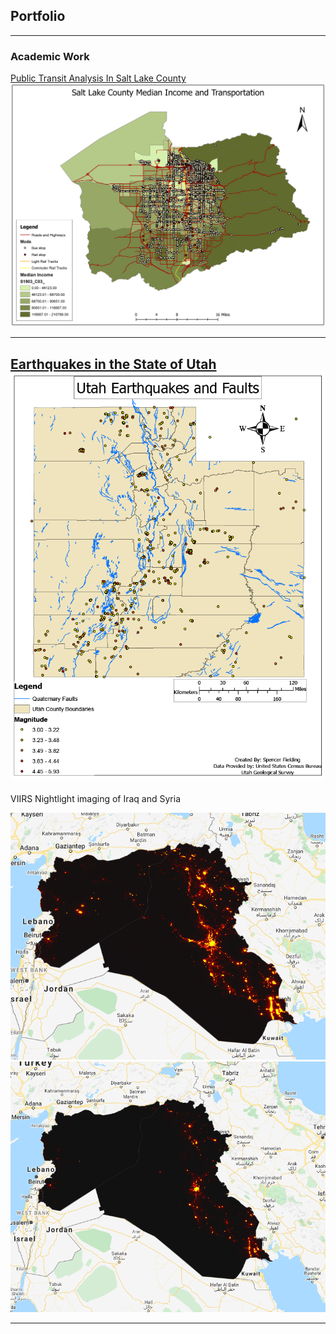 ## Portfolio

---

### Academic Work

[Public Transit Analysis In Salt Lake County](/pdf/SFielding_GIS5253-999_Final_Project.pdf)
<img src="images/County_Map_and_All_Stops.png?raw=true"/>

---
[Earthquakes in the State of Utah](/pdf/GIS_Final_Project_Paper.pdf)
<img src="images/Final Project Map 210241024_1.png?raw=true"/>
---
VIIRS Nightlight imaging of Iraq and Syria

<img src="images/Max Nightlight grab.png?raw=true"/>
<img src="images/Min Nightlight grab.png?raw=true"/>

---
<!--
### Personal Work

- [Project 1 Title](http://example.com/)
- [Project 2 Title](http://example.com/)
- [Project 3 Title](http://example.com/)
- [Project 4 Title](http://example.com/)
- [Project 5 Title](http://example.com/)

---
-->

